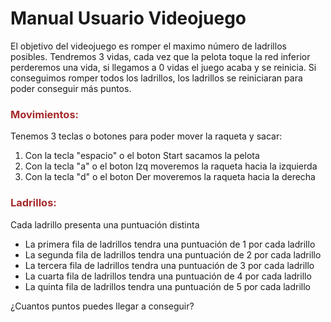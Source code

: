 <!DOCTYPE html>
<html lang="en">
  <head>
    <meta charset="UTF-8" />
    <meta http-equiv="X-UA-Compatible" content="IE=edge" />
    <meta name="viewport" content="width=device-width, initial-scale=1.0" />
  </head>
  <body> 
    <h1> Manual Usuario Videojuego </h1>
    <p> El objetivo del videojuego es romper el maximo número de ladrillos posibles. Tendremos 3 vidas, cada vez que la pelota toque la red inferior perderemos una vida, si llegamos a 0 vidas el juego acaba y se reinicia. Si conseguimos romper todos los ladrillos, los ladrillos se reiniciaran para poder conseguir más puntos. </p>
    <h3 style="color: brown;"> Movimientos: </h3>
    <p> Tenemos 3 teclas o botones para poder mover la raqueta y sacar: </p>
    <ol>
        <li> Con la tecla "espacio" o el boton Start sacamos la pelota </li>
        <li> Con la tecla "a" o el boton Izq moveremos la raqueta hacia la izquierda </li>
        <li> Con la tecla "d" o el boton Der moveremos la raqueta hacia la derecha </li>
    </ol>
    <h3 style="color: brown;"> Ladrillos: </h3>
    <p> Cada ladrillo presenta una puntuación distinta </p>
    <ul>
        <li> La primera fila de ladrillos tendra una puntuación de 1 por cada ladrillo </li>
        <li> La segunda fila de ladrillos tendra una puntuación de 2 por cada ladrillo </li>
        <li> La tercera fila de ladrillos tendra una puntuación de 3 por cada ladrillo </li>
        <li> La cuarta fila de ladrillos tendra una puntuación de 4 por cada ladrillo </li>
        <li> La quinta fila de ladrillos tendra una puntuación de 5 por cada ladrillo </li>
    </ul>
    <p> ¿Cuantos puntos puedes llegar a conseguir? </p>
  </body>